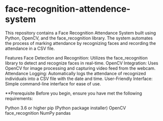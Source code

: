 # face-recognition-attendence-system
This repository contains a Face Recognition Attendance System built using Python, OpenCV, and the face_recognition library. The system automates the process of marking attendance by recognizing faces and recording the attendance in a CSV file.

Features Face Detection and Recognition: Utilizes the face_recognition library to detect and recognize faces in real-time. OpenCV Integration: Uses OpenCV for image processing and capturing video feed from the webcam. Attendance Logging: Automatically logs the attendance of recognized individuals into a CSV file with the date and time. User-Friendly Interface: Simple command-line interface for ease of use.

**Prerequisite Before you begin, ensure you have met the following requirements:

Python 3.6 or higher pip (Python package installer) OpenCV face_recognition NumPy pandas

